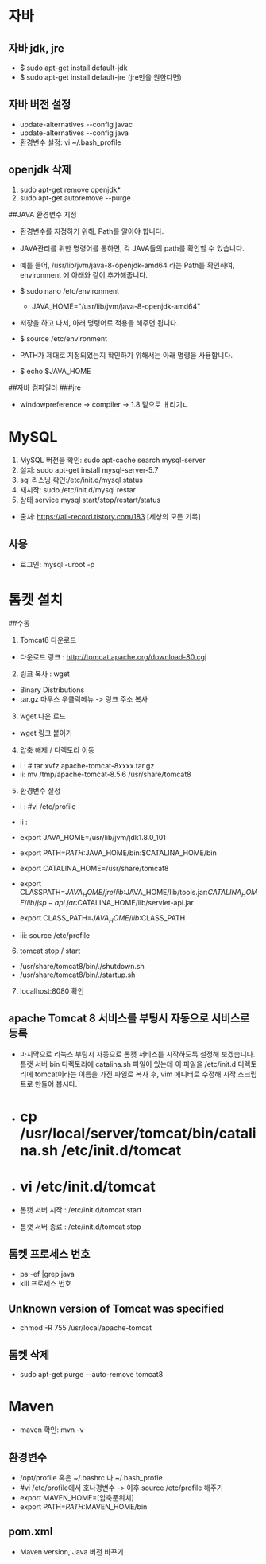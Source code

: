 
# 자바
## 자바 jdk, jre
- $ sudo apt-get install default-jdk 
- $ sudo apt-get install default-jre (jre만을 원한다면)

## 자바 버전 설정
-  update-alternatives --config javac
- update-alternatives --config java
- 환경변수 설정: vi ~/.bash_profile

## openjdk 삭제
1.  sudo apt-get remove openjdk*
2. sudo apt-get autoremove --purge

##JAVA 환경변수 지정

- 환경변수를 지정하기 위해, Path를 알아야 합니다.
- JAVA관리를 위한 명령어를 통하면, 각 JAVA들의 path를 확인할 수 있습니다.
- 예를 들어, /usr/lib/jvm/java-8-openjdk-amd64 라는 Path를 확인하여, environment 에 아래와 같이 추가해줍니다.
- $ sudo nano /etc/environment

    - JAVA_HOME="/usr/lib/jvm/java-8-openjdk-amd64"

- 저장을 하고 나서, 아래 명령어로 적용을 해주면 됩니다.
- $ source /etc/environment

- PATH가 제대로 지정되었는지 확인하기 위해서는 아래 명령을 사용합니다.
- $ echo $JAVA_HOME

##자바 컴파일러
###jre 
- windowpreference -> compiler -> 1.8 밑으로 ㅐ리기ㄴ



# MySQL
1. MySQL 버전을 확인: sudo apt-cache search mysql-server
2. 설치: sudo apt-get install mysql-server-5.7
3. sql 리스닝 확인:/etc/init.d/mysql status
4. 재시작: sudo /etc/init.d/mysql restar
5. 상태  	service mysql start/stop/restart/status
- 출처: https://all-record.tistory.com/183 [세상의 모든 기록]

## 사용
-  로그인: mysql -uroot -p




# 톰켓 설치
##수동
1. Tomcat8 다운로드
- 다운로드 링크 : http://tomcat.apache.org/download-80.cgi

2. 링크 복사 : wget
- Binary Distributions
- tar.gz 마우스 우클릭메뉴 -> 링크 주소 복사

3. wget 다운 로드
-  wget 링크 붙이기

4. 압축 해제 / 디렉토리 이동
- i : # tar xvfz apache-tomcat-8xxxx.tar.gz
- ii: mv /tmp/apache-tomcat-8.5.6 /usr/share/tomcat8

5. 환경변수 설정
- i : #vi /etc/profile
- ii : 
- export JAVA_HOME=/usr/lib/jvm/jdk1.8.0_101
- export PATH=$PATH:$JAVA_HOME/bin:$CATALINA_HOME/bin
- export CATALINA_HOME=/usr/share/tomcat8
- export CLASSPATH=$JAVA_HOME/jre/lib:$JAVA_HOME/lib/tools.jar:$CATALINA_HOME/lib/jsp-api.jar:$CATALINA_HOME/lib/servlet-api.jar
- export CLASS_PATH=$JAVA_HOME/lib:$CLASS_PATH

- iii: source /etc/profile

6. tomcat stop / start
- /usr/share/tomcat8/bin/./shutdown.sh
- /usr/share/tomcat8/bin/./startup.sh

7. localhost:8080 확인


## apache Tomcat 8 서비스를 부팅시 자동으로 서비스로 등록

- 마지막으로 리눅스 부팅시 자동으로 톰캣 서비스를 시작하도록 설정해 보겠습니다. 톰캣 서버 bin 디렉토리에 catalina.sh 파일이 있는데 이 파일을 /etc/init.d 디렉토리에 tomcat이라는 이름을 가진 파일로 복사 후, vim 에디터로 수정해 시작 스크립트로 만들어 봅시다.


- # cp /usr/local/server/tomcat/bin/catalina.sh /etc/init.d/tomcat
- # vi /etc/init.d/tomcat
- 톰캣 서버 시작 : /etc/init.d/tomcat start
- 톰캣 서버 종료 : /etc/init.d/tomcat stop

## 톰켓 프로세스 번호
- ps -ef |grep java
- kill 프로세스 번호


## Unknown version of Tomcat was specified
* chmod -R 755 /usr/local/apache-tomcat

## 톰켓 삭제
- sudo apt-get purge --auto-remove tomcat8






# Maven
- maven 확인: mvn -v

## 환경변수
-  /opt/profile 혹은 ~/.bashrc 나 ~/.bash_profie
- #vi /etc/profile에서 호나경변수 -> 이후 source /etc/profile 해주기
- export MAVEN_HOME=[압축푼위치]
- export PATH=$PATH:$MAVEN_HOME/bin

## pom.xml
- Maven version, Java 버전 바꾸기


